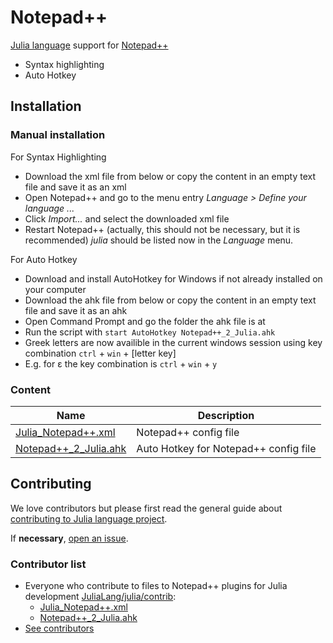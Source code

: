 # Notepad++

[Julia language](https://julialang.org/) support for [Notepad++](https://notepad-plus-plus.org/)

- Syntax highlighting
- Auto Hotkey

## Installation
### Manual installation
For Syntax Highlighting
- Download the xml file from below or copy the content in an empty text file and save it as an xml
- Open Notepad++ and go to the menu entry *Language > Define your language ...*
- Click *Import...* and select the downloaded xml file
- Restart Notepad++ (actually, this should not be necessary, but it is recommended)
*julia* should be listed now in the *Language* menu. 

For Auto Hotkey
- Download and install AutoHotkey for Windows if not already installed on your computer
- Download the ahk file from below or copy the content in an empty text file and save it as an ahk
- Open Command Prompt and go the folder the ahk file is at
- Run the script with `start AutoHotkey Notepad++_2_Julia.ahk`
- Greek letters are now availible in the current windows session using key combination `ctrl` + `win` + [letter key] 
- E.g. for ε the key combination is `ctrl` + `win` + `y`


### Content
| Name                           |  Description                                                |
| ------------------------------ | ----------------------------------------------------------- |
|[ Julia_Notepad++.xml ](Julia_Notepad++.xml) | Notepad++ config file |
|[ Notepad++_2_Julia.ahk ](Notepad++_2_Julia.ahk) | Auto Hotkey for Notepad++ config file |

## Contributing
We love contributors but please first read the general guide about [contributing to Julia language project](https://github.com/JuliaLang/julia/blob/master/CONTRIBUTING.md).

If **necessary**, [open an issue](https://github.com/JuliaEditorSupport/julia-NotepadPlusPlus/issues).

### Contributor list
- Everyone who contribute to files to Notepad++ plugins for Julia development [JuliaLang/julia/contrib](https://github.com/JuliaLang/julia/tree/5b95805fc73abe672a85ef04249cf34378ec9f74/contrib):
  - [Julia_Notepad++.xml](https://github.com/JuliaLang/julia/blob/f8a44d52f80a120f7595995f8d6d8c31b84cf7dd/contrib/Julia_Notepad%2B%2B.xml)
  - [Notepad++_2_Julia.ahk](https://github.com/JuliaLang/julia/blob/4e4663e13e837eb6bc617125c830ac956e1d96ed/contrib/Notepad%2B%2B_2_Julia.ahk)
- [See contributors](https://github.com/JuliaEditorSupport/julia-NotepadPlusPlus/graphs/contributors)
